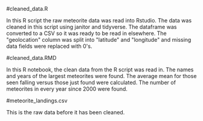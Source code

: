 #cleaned_data.R 

In this R script the raw meteorite data was read into Rstudio. The data was cleaned in this script using janitor and tidyverse. The dataframe was converted to a CSV so it was ready to be read in elsewhere. The "geolocation" column was split into "latitude" and "longitude" and missing data fields were replaced with 0's. 

#cleaned_data.RMD 

In this R notebook, the clean data from the R script was read in. The names and years of the largest meteorites were found. The average mean for those seen falling versus those just found were calculated. The number of meteorites in every year since 2000 were found. 

#meteorite_landings.csv 

This is the raw data before it has been cleaned. 

